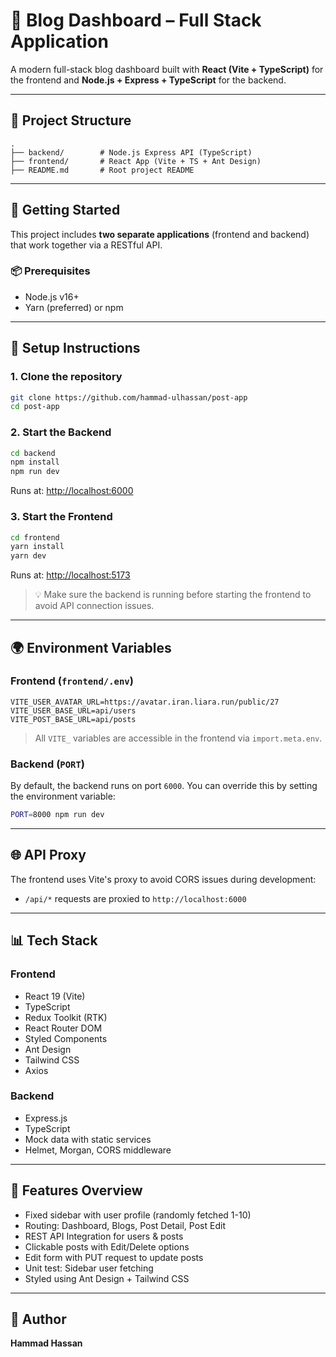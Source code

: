 # 🧩 Blog Dashboard – Full Stack Application

A modern full-stack blog dashboard built with **React (Vite + TypeScript)** for the frontend and **Node.js + Express + TypeScript** for the backend.

---

## 📂 Project Structure

```
.
├── backend/        # Node.js Express API (TypeScript)
├── frontend/       # React App (Vite + TS + Ant Design)
├── README.md       # Root project README
```

---

## 🚀 Getting Started

This project includes **two separate applications** (frontend and backend) that work together via a RESTful API.

### 📦 Prerequisites

* Node.js v16+
* Yarn (preferred) or npm

---

## 📁 Setup Instructions

### 1. Clone the repository

```bash
git clone https://github.com/hammad-ulhassan/post-app
cd post-app
```

### 2. Start the Backend

```bash
cd backend
npm install
npm run dev
```

Runs at: [http://localhost:6000](http://localhost:6000)

### 3. Start the Frontend

```bash
cd frontend
yarn install
yarn dev
```

Runs at: [http://localhost:5173](http://localhost:5173)

> 💡 Make sure the backend is running before starting the frontend to avoid API connection issues.

---

## 🌍 Environment Variables

### Frontend (`frontend/.env`)

```env
VITE_USER_AVATAR_URL=https://avatar.iran.liara.run/public/27
VITE_USER_BASE_URL=api/users
VITE_POST_BASE_URL=api/posts
```

> All `VITE_` variables are accessible in the frontend via `import.meta.env`.

### Backend (`PORT`)

By default, the backend runs on port `6000`. You can override this by setting the environment variable:

```bash
PORT=8000 npm run dev
```

---

## 🌐 API Proxy

The frontend uses Vite's proxy to avoid CORS issues during development:

* `/api/*` requests are proxied to `http://localhost:6000`

---

## 📊 Tech Stack

### Frontend

* React 19 (Vite)
* TypeScript
* Redux Toolkit (RTK)
* React Router DOM
* Styled Components
* Ant Design
* Tailwind CSS
* Axios

### Backend

* Express.js
* TypeScript
* Mock data with static services
* Helmet, Morgan, CORS middleware

---

## 📅 Features Overview

* Fixed sidebar with user profile (randomly fetched 1-10)
* Routing: Dashboard, Blogs, Post Detail, Post Edit
* REST API Integration for users & posts
* Clickable posts with Edit/Delete options
* Edit form with PUT request to update posts
* Unit test: Sidebar user fetching
* Styled using Ant Design + Tailwind CSS

---

## 👤 Author

**Hammad Hassan**

